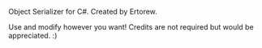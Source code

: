 Object Serializer for C#.
Created by Ertorew.

Use and modify however you want!
Credits are not required but would be appreciated. :)
